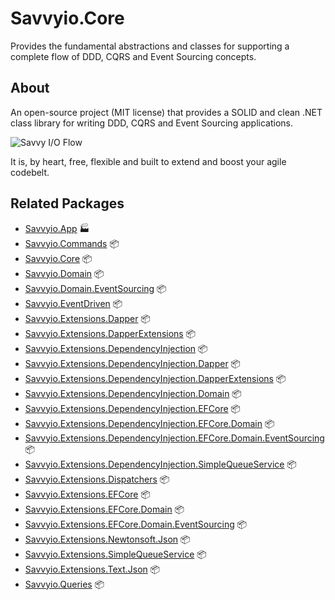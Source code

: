 # Savvyio.Core

Provides the fundamental abstractions and classes for supporting a complete flow of DDD, CQRS and Event Sourcing concepts.

## About

An open-source project (MIT license) that provides a SOLID and clean .NET class library for writing DDD, CQRS and Event Sourcing applications.

![Savvy I/O Flow](https://camo.githubusercontent.com/42bc67d96126f4fb4309553ac8761c599245043b3f07f7eade3bc0cebfe4da14/68747470733a2f2f7374617469632e7361767679696f2e6e65742f7361767679696f2e706e67)

It is, by heart, free, flexible and built to extend and boost your agile codebelt.

## Related Packages

* [Savvyio.App](https://www.nuget.org/packages/Savvyio.App/) 🏭
* [Savvyio.Commands](https://www.nuget.org/packages/Savvyio.Commands/) 📦
* [Savvyio.Core](https://www.nuget.org/packages/Savvyio.Core/) 📦
* [Savvyio.Domain](https://www.nuget.org/packages/Savvyio.Domain/) 📦
* [Savvyio.Domain.EventSourcing](https://www.nuget.org/packages/Savvyio.Domain.EventSourcing/) 📦
* [Savvyio.EventDriven](https://www.nuget.org/packages/Savvyio.EventDriven/) 📦
* [Savvyio.Extensions.Dapper](https://www.nuget.org/packages/Savvyio.Extensions.Dapper/) 📦
* [Savvyio.Extensions.DapperExtensions](https://www.nuget.org/packages/Savvyio.Extensions.DapperExtensions/) 📦
* [Savvyio.Extensions.DependencyInjection](https://www.nuget.org/packages/Savvyio.Extensions.DependencyInjection/) 📦
* [Savvyio.Extensions.DependencyInjection.Dapper](https://www.nuget.org/packages/Savvyio.Extensions.DependencyInjection.Dapper/) 📦
* [Savvyio.Extensions.DependencyInjection.DapperExtensions](https://www.nuget.org/packages/Savvyio.Extensions.DependencyInjection.DapperExtensions/) 📦
* [Savvyio.Extensions.DependencyInjection.Domain](https://www.nuget.org/packages/Savvyio.Extensions.DependencyInjection.Domain/) 📦
* [Savvyio.Extensions.DependencyInjection.EFCore](https://www.nuget.org/packages/Savvyio.Extensions.DependencyInjection.EFCore/) 📦
* [Savvyio.Extensions.DependencyInjection.EFCore.Domain](https://www.nuget.org/packages/Savvyio.Extensions.DependencyInjection.EFCore.Domain/) 📦
* [Savvyio.Extensions.DependencyInjection.EFCore.Domain.EventSourcing](https://www.nuget.org/packages/Savvyio.Extensions.DependencyInjection.EFCore.Domain.EventSourcing/) 📦
* [Savvyio.Extensions.DependencyInjection.SimpleQueueService](https://www.nuget.org/packages/Savvyio.Extensions.DependencyInjection.SimpleQueueService/) 📦
* [Savvyio.Extensions.Dispatchers](https://www.nuget.org/packages/Savvyio.Extensions.Dispatchers/) 📦
* [Savvyio.Extensions.EFCore](https://www.nuget.org/packages/Savvyio.Extensions.EFCore/) 📦
* [Savvyio.Extensions.EFCore.Domain](https://www.nuget.org/packages/Savvyio.Extensions.EFCore.Domain/) 📦
* [Savvyio.Extensions.EFCore.Domain.EventSourcing](https://www.nuget.org/packages/Savvyio.Extensions.EFCore.Domain.EventSourcing/) 📦
* [Savvyio.Extensions.Newtonsoft.Json](https://www.nuget.org/packages/Savvyio.Extensions.Newtonsoft.Json/) 📦
* [Savvyio.Extensions.SimpleQueueService](https://www.nuget.org/packages/Savvyio.Extensions.SimpleQueueService/) 📦
* [Savvyio.Extensions.Text.Json](https://www.nuget.org/packages/Savvyio.Extensions.Text.Json/) 📦
* [Savvyio.Queries](https://www.nuget.org/packages/Savvyio.Queries/) 📦